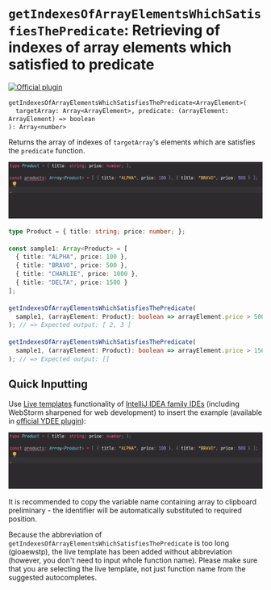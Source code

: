 # `getIndexesOfArrayElementsWhichSatisfiesThePredicate`: Retrieving of indexes of array elements which satisfied to predicate

[![Official plugin](https://img.shields.io/badge/IntelliJ_IDEA_Live_Template-getIndexesOfArrayElementsWhichSatisfiesThePredicate-blue.svg?style=flat)](https://plugins.jetbrains.com/plugin/17638-yamato-daiwa-es-extensions)

```
getIndexesOfArrayElementsWhichSatisfiesThePredicate<ArrayElement>(
  targetArray: Array<ArrayElement>, predicate: (arrayElement: ArrayElement) => boolean
): Array<number>
```

Returns the array of indexes of `targetArray`'s elements which are satisfies the `predicate` function.

![IntelliJ IDEA Live Template](getIndexesOfArrayElementsWhichSatisfiesThePredicate-LiveTemplateDemo.gif)

```typescript
type Product = { title: string; price: number; };

const sample1: Array<Product> = [
  { title: "ALPHA", price: 100 },
  { title: "BRAVO", price: 500 },
  { title: "CHARLIE", price: 1000 },
  { title: "DELTA", price: 1500 }
];

getIndexesOfArrayElementsWhichSatisfiesThePredicate(
  sample1, (arrayElement: Product): boolean => arrayElement.price > 500
); // => Expected output: [ 2, 3 ]

getIndexesOfArrayElementsWhichSatisfiesThePredicate(
  sample1, (arrayElement: Product): boolean => arrayElement.price > 1500
); // => Expected output: []
```

## Quick Inputting

Use [Live templates](https://www.jetbrains.com/help/idea/using-live-templates.html#live_templates_types) functionality
of [IntelliJ IDEA family IDEs](https://www.jetbrains.com/idea/) (including WebStorm sharpened for web development)
to insert the example (available in [official YDEE plugin](https://plugins.jetbrains.com/plugin/17638-yamato-daiwa-es-extensions)):

![IntelliJ IDEA Live Template](getIndexesOfArrayElementsWhichSatisfiesThePredicate-LiveTemplateDemo.gif)

It is recommended to copy the variable name containing array to clipboard preliminary - the identifier will be
automatically substituted to required position.

Because the abbreviation of `getIndexesOfArrayElementsWhichSatisfiesThePredicate` is too long (gioaewstp),
the live template has been added without abbreviation (however, you don't need to input whole function name).
Please make sure that you are selecting the live template, not just function name from the suggested autocompletes.
